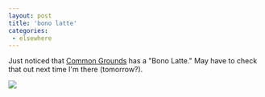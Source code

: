 ```yaml
---
layout: post
title: 'bono latte'
categories:
 - elsewhere
---
```


Just noticed that <a href="http://www.commongroundsarlington.com">Common Grounds</a> has a "Bono Latte." May have to check that out next time I'm there (tomorrow?).



<img src="http://www.commongroundsarlington.com/images/drinkmenu.gif">

